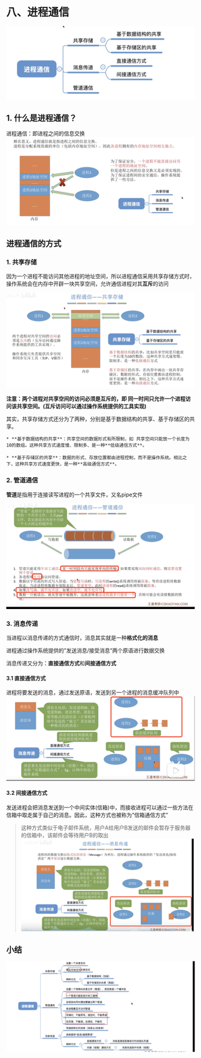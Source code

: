 # 八、进程通信

![](%E5%85%AB%E3%80%81%E8%BF%9B%E7%A8%8B%E9%80%9A%E4%BF%A1/%E6%88%AA%E5%B1%8F2021-03-26%2012.43.35.png)


## 1. 什么是进程通信？
进程通信：即进程之间的信息交换
![](%E5%85%AB%E3%80%81%E8%BF%9B%E7%A8%8B%E9%80%9A%E4%BF%A1/%E6%88%AA%E5%B1%8F2021-03-26%2012.45.20.png)


## 进程通信的方式

### 1. 共享存储

因为一个进程不能访问其他进程的地址空间，所以进程通信采用共享存储方式时，操作系统会在内存中开辟一块共享空间，允许通信进程对其**互斥**的访问

![](%E5%85%AB%E3%80%81%E8%BF%9B%E7%A8%8B%E9%80%9A%E4%BF%A1/%E6%88%AA%E5%B1%8F2021-03-26%2012.49.36.png)

**注意：两个进程对共享空间的访问必须是互斥的，即 同一时间只允许一个进程访问该共享空间。(互斥访问可以通过操作系统提供的工具实现)**

其实，共享存储方式还分为了两种，分别是基于数据结构的共享、基于存储区的共享。

	* **基于数据结构的共享**：共享空间的数据形式有所限制，如 共享空间只能放一个长度为10的数组。这种共享方式速度慢、限制多、是一种**低级通信方式**。

	* **基于存储区的共享**：数据的形式、存放位置都由进程控制，而不是操作系统。相比之下，这种共享方式速度更快，是一种**高级通信方式**。

### 2. 管道通信

**管道**是指用于连接读写进程的一个共享文件，又名pipe文件

![](%E5%85%AB%E3%80%81%E8%BF%9B%E7%A8%8B%E9%80%9A%E4%BF%A1/984D3293-1EC9-428D-B5B3-5911755925A9.png)


### 3. 消息传递

当进程以消息传递的方式通信时，消息其实就是一种**格式化的消息**

进程通过操作系统提供的”发送消息/接受消息”两个原语进行数据交换

消息传递又分为：**直接通信方式**和**间接通信方式**

#### 3.1 直接通信方式

进程将要发送的消息，通过发送原语，发送到另一个进程的消息缓冲队列中
![](%E5%85%AB%E3%80%81%E8%BF%9B%E7%A8%8B%E9%80%9A%E4%BF%A1/58DE3D43-C306-4A21-8790-91E8FB5D4248.png)

#### 3.2 间接通信方式

发送进程会把消息发送到一个中间实体(信箱)中，而接收进程可以通过一些方法在信箱中取走属于自己的消息。因此，这种方式也被称为”信箱通信方式”

> 这种方式类似于电子邮件系统，用户A给用户B发送的邮件会暂存于服务器的信箱中，该邮件会等待用户B的取出  
![](%E5%85%AB%E3%80%81%E8%BF%9B%E7%A8%8B%E9%80%9A%E4%BF%A1/A79946D0-246F-4D57-9721-544B2A164548.png)


## 小结
![](%E5%85%AB%E3%80%81%E8%BF%9B%E7%A8%8B%E9%80%9A%E4%BF%A1/%E6%88%AA%E5%B1%8F2021-03-26%2013.04.18.png)


 